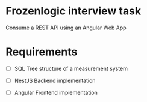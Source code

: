 # Frozenlogic interview task
Consume a REST API using an Angular Web App

# Requirements
* [ ] SQL Tree structure of a measurement system 
* [ ] NestJS Backend implementation
* [ ] Angular Frontend implementation

 
